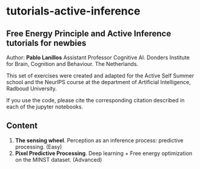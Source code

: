 # tutorials-active-inference
## Free Energy Principle and Active Inference tutorials for newbies
Author: **Pablo Lanillos** Assistant Professor Cognitive AI. Donders Institute for Brain, Cognition and Behaviour. The Netherlands.

This set of exercises were created and adapted for the Active Self Summer school and the NeurIPS course at the department of Artificial Intelligence, Radboud University.

If you use the code, please cite the corresponding citation described in each of the jupyter notebooks.

## Content
1. **The sensing wheel**. Perception as an inference process: predictive processing. (Easy)
2. **Pixel Predictive Processing**. Deep learning + Free energy optimization on the MINST dataset. (Advanced) 

